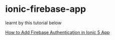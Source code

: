 # ionic-firebase-app
learnt by this tutorial below

[How to Add Firebase Authentication in Ionic 5 App](https://www.positronx.io/ionic-firebase-authentication-tutorial-with-examples/)

